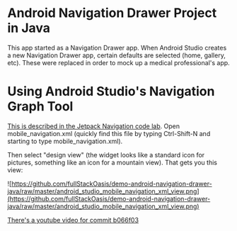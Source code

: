 # Android Navigation Drawer Project in Java

This app started as a Navigation Drawer app. When Android Studio creates a new Navigation Drawer app, certain defaults are selected (home, gallery, etc). These were replaced in order to mock up a medical professional's app.

# Using Android Studio's Navigation Graph Tool

[This is described in the Jetpack Navigation code lab](https://codelabs.developers.google.com/codelabs/android-navigation/#2). Open mobile_navigation.xml (quickly find this file by typing Ctrl-Shift-N and starting to type mobile_navigation.xml).

Then select "design view" (the widget looks like a standard icon for pictures, something like an icon for a mountain view). That gets you this view:

![https://github.com/fullStackOasis/demo-android-navigation-drawer-java/raw/master/android_studio_mobile_navigation_xml_view.png](https://github.com/fullStackOasis/demo-android-navigation-drawer-java/raw/master/android_studio_mobile_navigation_xml_view.png)

[There's a youtube video for commit b066f03](https://www.youtube.com/watch?v=kJ4lJlDc9-Y)
